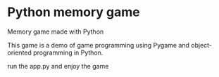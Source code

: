 # Python memory game

Memory game made with Python

This game is a demo of game programming using Pygame and object-oriented programming in Python.

run the app.py and enjoy the game
